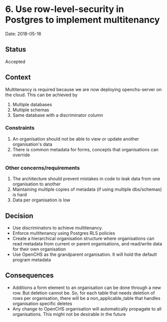 # 6. Use row-level-security in Postgres to implement multitenancy

Date: 2018-05-16

## Status

Accepted

## Context

Multitenancy is required because we are now deploying openchs-server on the cloud. This can be achieved by
1. Multiple databases
2. Multiple schemas
3. Same database with a discriminator column

### Constraints
1. An organisation should not be able to view or update another organisation's data
2. There is common metadata for forms, concepts that organisations can override

### Other concerns/requirements
1. The architecture should prevent mistakes in code to leak data from one organisation to another
2. Maintaining multiple copies of metadata (if using multiple dbs/schemas) is hard
3. Data per organisation is low


## Decision

 - Use discriminators to achieve multitenancy. 
 - Enforce multitenancy using Postgres RLS policies
 - Create a hierarchical organisation structure where organisations can read metadata from current or parent organisations, and read/write data for their own organisation
 - Use OpenCHS as the grandparent organisation. It will hold the default program metadata

## Consequences

 - Additions a form element to an organisation can be done through a new row. But deletion cannot be. So, for each table that needs deletion of rows per organisation, there will be a non_applicable_table that handles organisation specific deletes
  - Any change to OpenCHS organisation will automatically propagate to all organisations. This might not be desirable in the future
